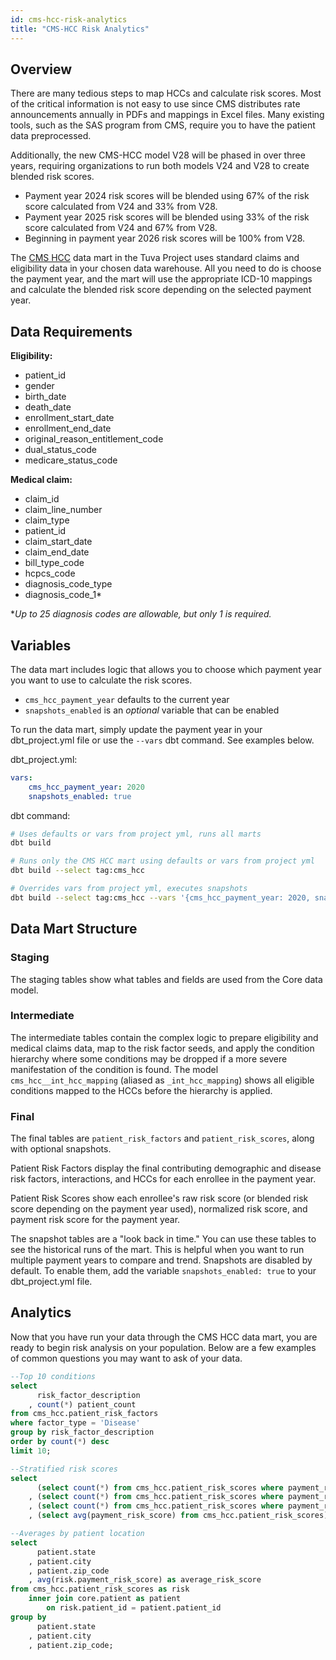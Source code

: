```yaml
---
id: cms-hcc-risk-analytics
title: "CMS-HCC Risk Analytics"
---
```


## Overview

There are many tedious steps to map HCCs and calculate risk scores. Most of the 
critical information is not easy to use since CMS distributes rate announcements 
annually in PDFs and mappings in Excel files. Many existing tools, such as the SAS 
program from CMS, require you to have the patient data preprocessed.

Additionally, the new CMS-HCC model V28 will be phased in over three years, 
requiring organizations to run both models V24 and V28 to create blended risk 
scores.

* Payment year 2024 risk scores will be blended using 67% of the risk score 
  calculated from V24 and 33% from V28.
* Payment year 2025 risk scores will be blended using 33% of the risk score 
  calculated from V24 and 67% from V28.
* Beginning in payment year 2026 risk scores will be 100% from V28.

The [CMS HCC](https://github.com/tuva-health/tuva/tree/main/models/cms_hcc) 
data mart in the Tuva Project uses standard claims and eligibility data in your 
chosen data warehouse. All you need 
to do is choose the payment year, and the mart will use the appropriate ICD-10 
mappings and calculate the blended risk score depending on the selected payment 
year.

## Data Requirements

**Eligibility:**
- patient_id
- gender
- birth_date
- death_date
- enrollment_start_date
- enrollment_end_date
- original_reason_entitlement_code
- dual_status_code
- medicare_status_code 

**Medical claim:**
- claim_id
- claim_line_number
- claim_type
- patient_id
- claim_start_date
- claim_end_date
- bill_type_code
- hcpcs_code
- diagnosis_code_type
- diagnosis_code_1* 

**Up to 25 diagnosis codes are allowable, but only 1 is required.*

## Variables

The data mart includes logic that allows you to choose which payment year you 
want to use to calculate the risk scores.

- `cms_hcc_payment_year` defaults to the current year
- `snapshots_enabled` is an *optional* variable that can be enabled

To run the data mart, simply update the payment year in your dbt_project.yml 
file or use the `--vars` dbt command. See examples below.

dbt_project.yml:

```yaml
vars:
    cms_hcc_payment_year: 2020
    snapshots_enabled: true
```

dbt command:

```bash
# Uses defaults or vars from project yml, runs all marts
dbt build

# Runs only the CMS HCC mart using defaults or vars from project yml
dbt build --select tag:cms_hcc

# Overrides vars from project yml, executes snapshots
dbt build --select tag:cms_hcc --vars '{cms_hcc_payment_year: 2020, snapshots_enabled: true}'
```

## Data Mart Structure

### Staging

The staging tables show what tables and fields are used from the Core data model.

### Intermediate

The intermediate tables contain the complex logic to prepare eligibility and 
medical claims data, map to the risk factor seeds, and apply the condition 
hierarchy where some conditions may be dropped if a more severe manifestation of 
the condition is found. The model `cms_hcc__int_hcc_mapping` (aliased as 
`_int_hcc_mapping`) shows all eligible conditions mapped to the HCCs before the 
hierarchy is applied.

### Final

The final tables are `patient_risk_factors` and `patient_risk_scores`, along 
with optional snapshots. 

Patient Risk Factors display the final contributing demographic and disease risk 
factors, interactions, and HCCs for each enrollee in the payment year.

Patient Risk Scores show each enrollee's raw risk score (or blended risk score
depending on the payment year used), normalized risk score, and payment risk 
score for the payment year.

The snapshot tables are a "look back in time." You can use these tables to see 
the historical runs of the mart. This is helpful when you want to run multiple 
payment years to compare and trend. Snapshots are disabled by default. To enable
them, add the variable `snapshots_enabled: true` to your dbt_project.yml file.

## Analytics

Now that you have run your data through the CMS HCC data mart, you are ready to 
begin risk analysis on your population. Below are a few examples of common
questions you may want to ask of your data.

```sql
--Top 10 conditions
select
      risk_factor_description
    , count(*) patient_count
from cms_hcc.patient_risk_factors
where factor_type = 'Disease'
group by risk_factor_description
order by count(*) desc
limit 10;
```

```sql
--Stratified risk scores
select
      (select count(*) from cms_hcc.patient_risk_scores where payment_risk_score <= 1.00) as low_risk
    , (select count(*) from cms_hcc.patient_risk_scores where payment_risk_score = 1.00) as average_risk
    , (select count(*) from cms_hcc.patient_risk_scores where payment_risk_score > 1.00) as high_risk
    , (select avg(payment_risk_score) from cms_hcc.patient_risk_scores) as total_population_average;
```

```sql
--Averages by patient location
select
      patient.state
    , patient.city
    , patient.zip_code
    , avg(risk.payment_risk_score) as average_risk_score
from cms_hcc.patient_risk_scores as risk
    inner join core.patient as patient
        on risk.patient_id = patient.patient_id
group by
      patient.state
    , patient.city
    , patient.zip_code;
```
